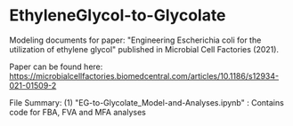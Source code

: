 # EthyleneGlycol-to-Glycolate

Modeling documents for paper: "Engineering Escherichia coli for the utilization of ethylene glycol" published in Microbial Cell Factories (2021).

Paper can be found here: https://microbialcellfactories.biomedcentral.com/articles/10.1186/s12934-021-01509-2

File Summary:
(1) "EG-to-Glycolate_Model-and-Analyses.ipynb" : Contains code for FBA, FVA and MFA analyses
